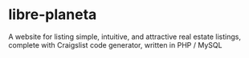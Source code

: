# libre-planeta
A website for listing simple, intuitive, and attractive real estate listings, complete with Craigslist code generator, written in PHP / MySQL
